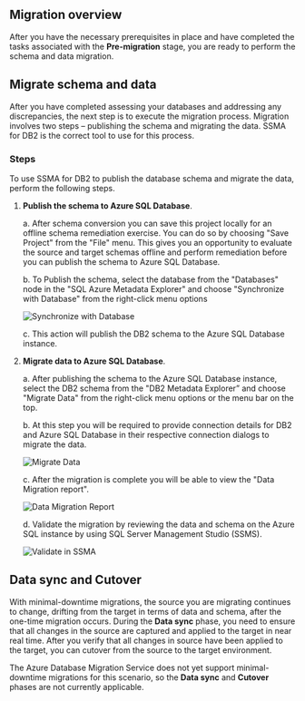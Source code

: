 ## Migration overview

After you have the necessary prerequisites in place and have completed the tasks associated with the **Pre-migration** stage, you are ready to perform the schema and data migration.

## Migrate schema and data

After you have completed assessing your databases and addressing any discrepancies, the next step is to execute the migration process. Migration involves two steps – publishing the schema and migrating the data. SSMA for DB2 is the correct tool to use for this process.

### Steps

To use SSMA for DB2 to publish the database schema and migrate the data, perform the following steps.

1. **Publish the schema to Azure SQL Database**.

    a. After schema conversion you can save this project locally for an offline schema remediation exercise. You can do so by choosing "Save Project" from the "File" menu. This gives you an opportunity to evaluate the source and target schemas offline and perform remediation before you can publish the schema to Azure SQL Database.

    b. To Publish the schema, select the database from the "Databases" node in the "SQL Azure Metadata Explorer" and choose "Synchronize with Database" from the right-click menu options
  
    ![Synchronize with Database](https://mpbdevcontent.azureedge.net/Images/scenario-assets/publishschema.png)
  
    c. This action will publish the DB2 schema to the Azure SQL Database instance.

2. **Migrate data to Azure SQL Database**.

    a.	After publishing the schema to the Azure SQL Database instance, select the DB2 schema from the "DB2 Metadata Explorer” and choose "Migrate Data" from the right-click menu options or the menu bar on the top.
  
    b.	At this step you will be required to provide connection details for DB2 and Azure SQL Database in their respective connection dialogs to migrate the data.
  
    ![Migrate Data](https://mpbdevcontent.azureedge.net/Images/scenario-assets/migratedata.png)
  
    c. After the migration is complete you will be able to view the "Data Migration report".
  
    ![Data Migration Report](https://mpbdevcontent.azureedge.net/Images/scenario-assets/migrationreport.png)
  
    d. Validate the migration by reviewing the data and schema on the Azure SQL instance by using SQL Server Management Studio (SSMS).

    ![Validate in SSMA](https://mpbdevcontent.azureedge.net/Images/scenario-assets/migrationcomplete.png)

## Data sync and Cutover

With minimal-downtime migrations, the source you are migrating continues to change, drifting from the target in terms of data and schema, after the one-time migration occurs. During the **Data sync** phase, you need to ensure that all changes in the source are captured and applied to the target in near real time. After you verify that all changes in source have been applied to the target, you can cutover from the source to the target environment.

The Azure Database Migration Service does not yet support minimal-downtime migrations for this scenario, so the **Data sync** and **Cutover** phases are not currently applicable.
